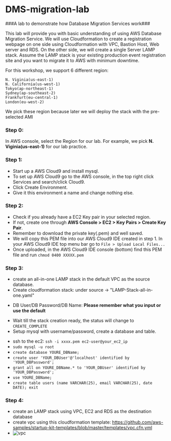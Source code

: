 # DMS-migration-lab #

###A lab to demonstrate how Database Migration Services work###


This lab will provide you with basic understanding of using AWS Database Migration Service. We will use Cloudformation to create a registration webpage on one side using Cloudformation with VPC, Bastion Host, Web server and RDS. On the other side, we will create a single Server LAMP stack. Assume the LAMP stack is your existing production event registration site and you want to migrate it to AWS with minimum downtime.

For this workshop, we support 6 different region:

    N. Viginia(us-east-1)
    N. California(us-west-1)
    Tokyo(ap-northeast-1)
    Sydney(ap-southeast-2)
    Frankfurt(eu-central-1)
    London(eu-west-2)


We pick these region because later we will deploy the stack with the pre-selected AMI

### Step 0:
In AWS console, select the Region for our lab.
For example, we pick **N. Viginia(us-east-1)** for our lab practice.

### Step 1:
* Start up a AWS Cloud9 and install mysql.
* To set up AWS Cloud9 go to the AWS console, in the top right click Services and search/click Cloud9.
* Click Create Environment.
* Give it this environment a name and change nothing else.

### Step 2:
* Check if you already have a EC2 Key pair in your selected region.
* If not, create one through **AWS Console > EC2 > Key Pairs > Create Key Pair**.
* Remember to download the private key(.pem) and well saved.
* We will copy this PEM file into our AWS Cloud9 IDE created in step 1. In your AWS Cloud9 IDE top menu bar go to `File > Upload Local Files...`
* Once uploaded, in the AWS Cloud9 IDE console (bottom) find this PEM file and run ``` chmod 0400 XXXXX.pem ```

### Step 3:
* create an all-in-one LAMP stack in the default VPC as the source database.
* Create cloudformation stack: under source -> "LAMP-Stack-all-in-one.yaml"
- DB User/DB Password/DB Name: **Please remember what you input or use the default**
* Wait till the stack creation ready, the status will change to `CREATE_COMPLETE`
* Setup mysql with username/password, create a database and table.
- ssh to the ec2: `ssh -i xxxx.pem ec2-user@your_ec2_ip`
- `sudo mysql -u root`
- `create database YOURE_DBName;`
- `create user 'YOUR_DBUser'@'localhost' identified by 'YOUR_DBPassword';`
- `grant all on YOURE_DBName.* to 'YOUR_DBUser' identified by 'YOUR_DBPassword';`
- `use YOURE_DBName;`
- `create table users (name VARCHAR(25), email VARCHAR(25), date DATE);
exit`

### Step 4:
* create an LAMP stack using VPC, EC2 and RDS as the destination database
* create vpc using this cloudformation template: https://github.com/aws-samples/startup-kit-templates/blob/master/templates/vpc.cfn.yml
* ![vpc](https://github.com/aws-samples/startup-kit-templates/blob/master/images/vpc.png)

